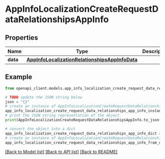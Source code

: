 # AppInfoLocalizationCreateRequestDataRelationshipsAppInfo


## Properties

Name | Type | Description | Notes
------------ | ------------- | ------------- | -------------
**data** | [**AppInfoLocalizationRelationshipsAppInfoData**](AppInfoLocalizationRelationshipsAppInfoData.md) |  | 

## Example

```python
from openapi_client.models.app_info_localization_create_request_data_relationships_app_info import AppInfoLocalizationCreateRequestDataRelationshipsAppInfo

# TODO update the JSON string below
json = "{}"
# create an instance of AppInfoLocalizationCreateRequestDataRelationshipsAppInfo from a JSON string
app_info_localization_create_request_data_relationships_app_info_instance = AppInfoLocalizationCreateRequestDataRelationshipsAppInfo.from_json(json)
# print the JSON string representation of the object
print(AppInfoLocalizationCreateRequestDataRelationshipsAppInfo.to_json())

# convert the object into a dict
app_info_localization_create_request_data_relationships_app_info_dict = app_info_localization_create_request_data_relationships_app_info_instance.to_dict()
# create an instance of AppInfoLocalizationCreateRequestDataRelationshipsAppInfo from a dict
app_info_localization_create_request_data_relationships_app_info_from_dict = AppInfoLocalizationCreateRequestDataRelationshipsAppInfo.from_dict(app_info_localization_create_request_data_relationships_app_info_dict)
```
[[Back to Model list]](../README.md#documentation-for-models) [[Back to API list]](../README.md#documentation-for-api-endpoints) [[Back to README]](../README.md)


